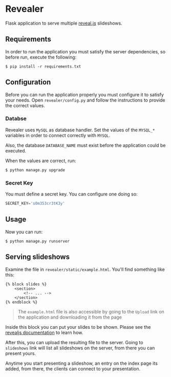 # Revealer
Flask application to serve multiple [reveal.js](https://github.com/hakimel/reveal.js/releases) slideshows.

## Requirements
In order to run the application you must satisfy the server dependencies, so before run, execute the following:

```terminal
$ pip install -r requirements.txt
```

## Configuration
Before you can run the application properly you must configure it to satisfy your needs. Open `revealer/config.py` and follow the instructions to provide the correct values.

### Databse
Revealer uses `MySQL` as database handler. Set the values of the `MYSQL_*` variables in order to connect correctly with `MYSQL`.

Also, the database `DATABASE_NAME` must exist before the application could be executed.

When the values are correct, run:
```terminal
$ python manage.py upgrade
```

### Secret Key
You must define a secret key. You can configure one doing so:
```python
SECRET_KEY='s0m353cr3tK3y'
```

## Usage
Now you can run:
```terminal
$ python manage.py runserver
```

## Serving slideshows
Examine the file in `revealer/static/example.html`. You'll find something like this:

```html+jinja
{% block slides %}
    <section>
        <!-- ... -->
    </section>
{% endblock %}
```
> The `example.html` file is also accessible by going to the `Upload` link on the application and downloading it from the page

Inside this block you can put your slides to be shown. Please see the [revealjs documentation](https://github.com/hakimel/reveal.js/README.md) to learn how.

After this, you can upload the resulting file to the server. Going to `slideshows` link will list all slideshows on the server, from there you can present yours.

Anytime you start presenting a slideshow, an entry on the index page its added, from there, the clients can connect to your presentation.
